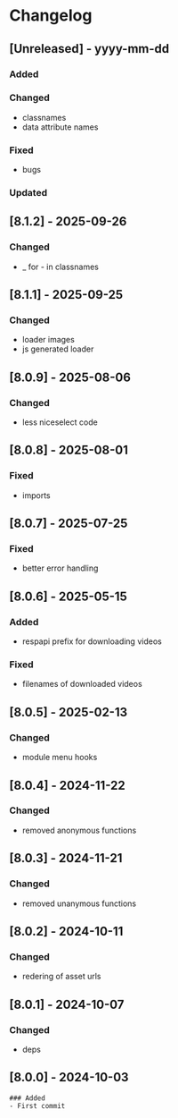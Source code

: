 # Changelog
## [Unreleased] - yyyy-mm-dd

### Added

### Changed
- classnames
- data attribute names

### Fixed
- bugs

### Updated

## [8.1.2] - 2025-09-26


### Changed
- _ for - in classnames

## [8.1.1] - 2025-09-25


### Changed
- loader images
- js generated loader

## [8.0.9] - 2025-08-06


### Changed
- less niceselect code

## [8.0.8] - 2025-08-01


### Fixed
- imports

## [8.0.7] - 2025-07-25


### Fixed
- better error handling

## [8.0.6] - 2025-05-15


### Added
- respapi prefix for downloading videos

### Fixed
- filenames of downloaded videos

## [8.0.5] - 2025-02-13


### Changed
- module menu hooks

## [8.0.4] - 2024-11-22


### Changed
- removed anonymous functions

## [8.0.3] - 2024-11-21


### Changed
- removed unanymous functions

## [8.0.2] - 2024-10-11


### Changed
- redering of asset urls

## [8.0.1] - 2024-10-07


### Changed
- deps

## [8.0.0] - 2024-10-03
    ### Added
    - First commit

